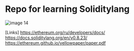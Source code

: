 # Repo for learning Soliditylang
![image 14](https://github.com/PatchedDeveloper/SolStuding/assets/103842703/00f77f1a-f5ec-4e3c-8f5d-f72d0053a897)

[Links]
https://ethereum.org/ru/developers/docs/
https://docs.soliditylang.org/en/v0.8.23/
https://ethereum.github.io/yellowpaper/paper.pdf
